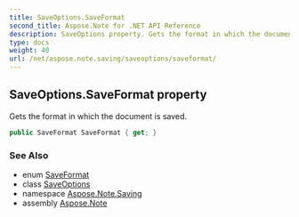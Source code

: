 ```yaml
---
title: SaveOptions.SaveFormat
second_title: Aspose.Note for .NET API Reference
description: SaveOptions property. Gets the format in which the document is saved
type: docs
weight: 40
url: /net/aspose.note.saving/saveoptions/saveformat/
---
```

## SaveOptions.SaveFormat property

Gets the format in which the document is saved.

```csharp
public SaveFormat SaveFormat { get; }
```

### See Also

* enum [SaveFormat](../../../aspose.note/saveformat/)
* class [SaveOptions](../)
* namespace [Aspose.Note.Saving](../../saveoptions/)
* assembly [Aspose.Note](../../../)


